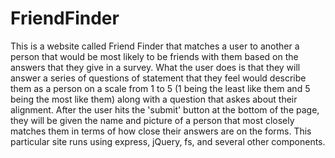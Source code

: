 # FriendFinder
This is a website called Friend Finder that matches a user to another a person that would be most likely to be friends with them based on the answers that they give in a survey. What the user does is that they will answer a series of questions of statement that they feel would describe them as a person on a scale from 1 to 5 (1 being the least like them and 5 being the most like them) along with a question that askes about their alignment. After the user hits the 'submit' button at the bottom of the page, they will be given the name and picture of a person that most closely matches them in terms of how close their answers are on the forms. This particular site runs using express, jQuery, fs, and several other components. 
